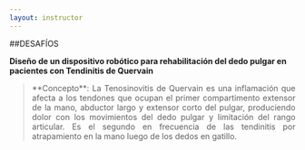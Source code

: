 ```yaml
---
layout: instructor
---
```

##DESAFÍOS

**Diseño de un dispositivo robótico para rehabilitación del dedo pulgar en pacientes con Tendinitis de Quervain**
><div style="text-align: justify">**Concepto**: La Tenosinovitis de Quervain es una inflamación que afecta a los tendones que ocupan el primer compartimento extensor de la mano, abductor largo y extensor corto del pulgar, produciendo dolor con los movimientos del dedo pulgar y limitación del rango articular. Es el segundo en frecuencia de las tendinitis por atrapamiento en la mano luego de los dedos en gatillo.</div>
